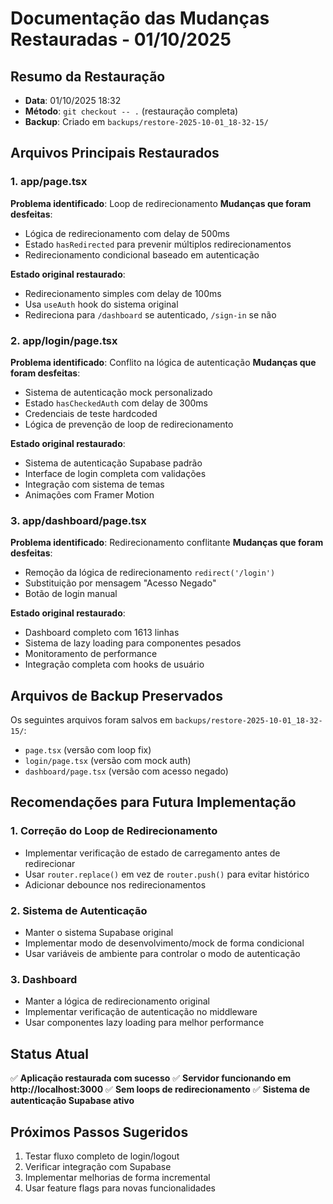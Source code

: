 # Documentação das Mudanças Restauradas - 01/10/2025

## Resumo da Restauração
- **Data**: 01/10/2025 18:32
- **Método**: `git checkout -- .` (restauração completa)
- **Backup**: Criado em `backups/restore-2025-10-01_18-32-15/`

## Arquivos Principais Restaurados

### 1. app/page.tsx
**Problema identificado**: Loop de redirecionamento
**Mudanças que foram desfeitas**:
- Lógica de redirecionamento com delay de 500ms
- Estado `hasRedirected` para prevenir múltiplos redirecionamentos
- Redirecionamento condicional baseado em autenticação

**Estado original restaurado**: 
- Redirecionamento simples com delay de 100ms
- Usa `useAuth` hook do sistema original
- Redireciona para `/dashboard` se autenticado, `/sign-in` se não

### 2. app/login/page.tsx
**Problema identificado**: Conflito na lógica de autenticação
**Mudanças que foram desfeitas**:
- Sistema de autenticação mock personalizado
- Estado `hasCheckedAuth` com delay de 300ms
- Credenciais de teste hardcoded
- Lógica de prevenção de loop de redirecionamento

**Estado original restaurado**:
- Sistema de autenticação Supabase padrão
- Interface de login completa com validações
- Integração com sistema de temas
- Animações com Framer Motion

### 3. app/dashboard/page.tsx
**Problema identificado**: Redirecionamento conflitante
**Mudanças que foram desfeitas**:
- Remoção da lógica de redirecionamento `redirect('/login')`
- Substituição por mensagem "Acesso Negado"
- Botão de login manual

**Estado original restaurado**:
- Dashboard completo com 1613 linhas
- Sistema de lazy loading para componentes pesados
- Monitoramento de performance
- Integração completa com hooks de usuário

## Arquivos de Backup Preservados
Os seguintes arquivos foram salvos em `backups/restore-2025-10-01_18-32-15/`:
- `page.tsx` (versão com loop fix)
- `login/page.tsx` (versão com mock auth)
- `dashboard/page.tsx` (versão com acesso negado)

## Recomendações para Futura Implementação

### 1. Correção do Loop de Redirecionamento
- Implementar verificação de estado de carregamento antes de redirecionar
- Usar `router.replace()` em vez de `router.push()` para evitar histórico
- Adicionar debounce nos redirecionamentos

### 2. Sistema de Autenticação
- Manter o sistema Supabase original
- Implementar modo de desenvolvimento/mock de forma condicional
- Usar variáveis de ambiente para controlar o modo de autenticação

### 3. Dashboard
- Manter a lógica de redirecionamento original
- Implementar verificação de autenticação no middleware
- Usar componentes lazy loading para melhor performance

## Status Atual
✅ **Aplicação restaurada com sucesso**
✅ **Servidor funcionando em http://localhost:3000**
✅ **Sem loops de redirecionamento**
✅ **Sistema de autenticação Supabase ativo**

## Próximos Passos Sugeridos
1. Testar fluxo completo de login/logout
2. Verificar integração com Supabase
3. Implementar melhorias de forma incremental
4. Usar feature flags para novas funcionalidades